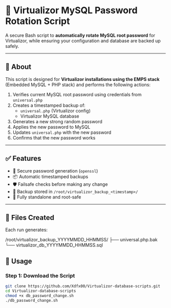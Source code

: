 # 🔐 Virtualizor MySQL Password Rotation Script

A secure Bash script to **automatically rotate MySQL root password** for Virtualizor, while ensuring your configuration and database are backed up safely.

---

## 📜 About

This script is designed for **Virtualizor installations using the EMPS stack** (Embedded MySQL + PHP stack) and performs the following actions:

1. Verifies current MySQL root password using credentials from `universal.php`
2. Creates a timestamped backup of:
   - `universal.php` (Virtualizor config)
   - Virtualizor MySQL database
3. Generates a new strong random password
4. Applies the new password to MySQL
5. Updates `universal.php` with the new password
6. Confirms that the new password works

---

## ✅ Features

- 🔐 Secure password generation (`openssl`)
- 📦 Automatic timestamped backups
- 🛡️ Failsafe checks before making any change
- 📁 Backup stored in `/root/virtualizor_backup_<timestamp>/`
- 🧩 Fully standalone and root-safe

---

## 📁 Files Created

Each run generates:

/root/virtualizor_backup_YYYYMMDD_HHMMSS/
├── universal.php.bak
└── virtualizor_db_YYYYMMDD_HHMMSS.sql

## 🚀 Usage

### Step 1: Download the Script

```bash
git clone https://github.com/Xdfx00/Virtualizor-database-scripts.git
cd Virtualizor-database-scripts
chmod +x db_password_change.sh
./db_password_change.sh
